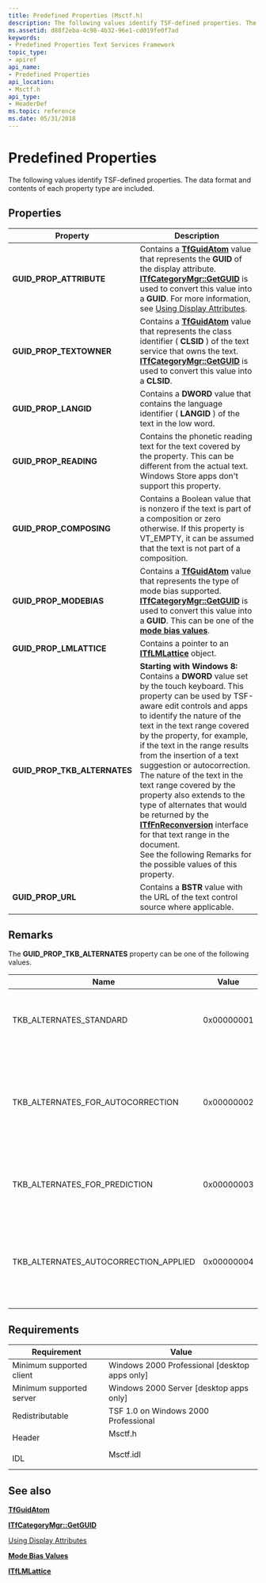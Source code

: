 ```yaml
---
title: Predefined Properties (Msctf.h)
description: The following values identify TSF-defined properties. The data format and contents of each property type are included.
ms.assetid: d88f2eba-4c98-4b32-96e1-cd019fe0f7ad
keywords:
- Predefined Properties Text Services Framework
topic_type:
- apiref
api_name:
- Predefined Properties
api_location:
- Msctf.h
api_type:
- HeaderDef
ms.topic: reference
ms.date: 05/31/2018
---
```


# Predefined Properties

The following values identify TSF-defined properties. The data format and contents of each property type are included.

## Properties



| Property                        | Description                                                                                                                                                                                                                                                                                                                                                                                                                                                                                                                                                                                                                                                                       |
|---------------------------------|-----------------------------------------------------------------------------------------------------------------------------------------------------------------------------------------------------------------------------------------------------------------------------------------------------------------------------------------------------------------------------------------------------------------------------------------------------------------------------------------------------------------------------------------------------------------------------------------------------------------------------------------------------------------------------------|
| **GUID\_PROP\_ATTRIBUTE**       | Contains a [**TfGuidAtom**](tfguidatom.md) value that represents the **GUID** of the display attribute. [**ITfCategoryMgr::GetGUID**](/windows/desktop/api/Msctf/nf-msctf-itfcategorymgr-getguid) is used to convert this value into a **GUID**. For more information, see [Using Display Attributes](using-display-attributes.md).                                                                                                                                                                                                                                                                                                                                                                             |
| **GUID\_PROP\_TEXTOWNER**       | Contains a [**TfGuidAtom**](tfguidatom.md) value that represents the class identifier ( **CLSID** ) of the text service that owns the text. [**ITfCategoryMgr::GetGUID**](/windows/desktop/api/Msctf/nf-msctf-itfcategorymgr-getguid) is used to convert this value into a **CLSID**.                                                                                                                                                                                                                                                                                                                                                                                                                            |
| **GUID\_PROP\_LANGID**          | Contains a **DWORD** value that contains the language identifier ( **LANGID** ) of the text in the low word.                                                                                                                                                                                                                                                                                                                                                                                                                                                                                                                                                                      |
| **GUID\_PROP\_READING**         | Contains the phonetic reading text for the text covered by the property. This can be different from the actual text. Windows Store apps don't support this property.                                                                                                                                                                                                                                                                                                                                                                                                                                                                                                              |
| **GUID\_PROP\_COMPOSING**       | Contains a Boolean value that is nonzero if the text is part of a composition or zero otherwise. If this property is VT\_EMPTY, it can be assumed that the text is not part of a composition.                                                                                                                                                                                                                                                                                                                                                                                                                                                                                     |
| **GUID\_PROP\_MODEBIAS**        | Contains a [**TfGuidAtom**](tfguidatom.md) value that represents the type of mode bias supported. [**ITfCategoryMgr::GetGUID**](/windows/desktop/api/Msctf/nf-msctf-itfcategorymgr-getguid) is used to convert this value into a **GUID**. This can be one of the [**mode bias values**](mode-bias-values.md).                                                                                                                                                                                                                                                                                                                                                                                                  |
| **GUID\_PROP\_LMLATTICE**       | Contains a pointer to an [**ITfLMLattice**](/windows/desktop/api/Ctffunc/nn-ctffunc-itflmlattice) object.                                                                                                                                                                                                                                                                                                                                                                                                                                                                                                                                                                                                             |
| **GUID\_PROP\_TKB\_ALTERNATES** | **Starting with Windows 8:** Contains a **DWORD** value set by the touch keyboard. This property can be used by TSF-aware edit controls and apps to identify the nature of the text in the text range covered by the property, for example, if the text in the range results from the insertion of a text suggestion or autocorrection. <br/> The nature of the text in the text range covered by the property also extends to the type of alternates that would be returned by the [**ITfFnReconversion**](/windows/desktop/api/Ctffunc/nn-ctffunc-itffnreconversion) interface for that text range in the document.<br/> See the following Remarks for the possible values of this property.        |
| **GUID\_PROP\_URL**       | 	Contains a **BSTR** value with the URL of the text control source where applicable.                                                                                                                                                                                                                                                                                                                                                                                                                                                                                                                                                                                                        |<br/> |



 

## Remarks

The **GUID\_PROP\_TKB\_ALTERNATES** property can be one of the following values.



| Name                                     | Value      | Description                                                                                                                                                                                                                                                                                                                                                                                                                                       |
|------------------------------------------|------------|---------------------------------------------------------------------------------------------------------------------------------------------------------------------------------------------------------------------------------------------------------------------------------------------------------------------------------------------------------------------------------------------------------------------------------------------------|
| TKB\_ALTERNATES\_STANDARD                | 0x00000001 | Indicates that the touch keyboard has generated a list of possible alternate words for the text in the range covered by the property, and that neither the text range nor the alternates are an autocorrection or a text suggestion.                                                                                                                                                                                                              |
| TKB\_ALTERNATES\_FOR\_AUTOCORRECTION     | 0x00000002 | Indicates that the touch keyboard has generated an alternate word which should automatically replace the text in the text range covered by the property.<br/> The touch keyboard will not apply the autocorrection without being instructed to do so by the edit control or app. The reconversion interface ([**ITfFnReconversion**](/windows/desktop/api/Ctffunc/nn-ctffunc-itffnreconversion)) should be used to apply the correction to the text in the document.<br/> |
| TKB\_ALTERNATES\_FOR\_PREDICTION         | 0x00000003 | Indicates that the text range covered by the property is a text suggestion that has been generated by the touch keyboard and inserted into the document by the user.<br/> Additional alternate predictions can also be stored as a property in the document.<br/>                                                                                                                                                                     |
| TKB\_ALTERNATES\_AUTOCORRECTION\_APPLIED | 0x00000004 | Indicates that the text range covered by the property is an autocorrection provided by the touch keyboard and applied via the [**ITfFnReconversion**](/windows/desktop/api/Ctffunc/nn-ctffunc-itffnreconversion) interface.<br/> This value can be used by edit controls or apps, with TKB\_ALTERNATES\_FOR\_AUTOCORRECTION, to prevent the repeated application of an autocorrection.<br/>                                                                               |



 

## Requirements



| Requirement | Value |
|-------------------------------------|--------------------------------------------------------------------------------------|
| Minimum supported client<br/> | Windows 2000 Professional \[desktop apps only\]<br/>                           |
| Minimum supported server<br/> | Windows 2000 Server \[desktop apps only\]<br/>                                 |
| Redistributable<br/>          | TSF 1.0 on Windows 2000 Professional<br/>                                      |
| Header<br/>                   | <dl> <dt>Msctf.h</dt> </dl>   |
| IDL<br/>                      | <dl> <dt>Msctf.idl</dt> </dl> |



## See also

<dl> <dt>

[**TfGuidAtom**](tfguidatom.md)
</dt> <dt>

[**ITfCategoryMgr::GetGUID**](/windows/desktop/api/Msctf/nf-msctf-itfcategorymgr-getguid)
</dt> <dt>

[Using Display Attributes](using-display-attributes.md)
</dt> <dt>

[**Mode Bias Values**](mode-bias-values.md)
</dt> <dt>

[**ITfLMLattice**](/windows/desktop/api/Ctffunc/nn-ctffunc-itflmlattice)
</dt> </dl>

 

 






